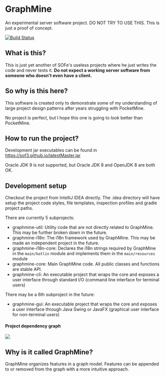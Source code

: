 # GraphMine
An experimental server software project. DO NOT TRY TO USE THIS. This is just a proof of concept.

[![Build Status](https://travis-ci.org/SOF3/GraphMine.svg?branch=master)](https://travis-ci.org/SOF3/GraphMine)

## What is this?
This is just yet another of SOFe's useless projects where he just writes the code and never tests it. **Do not expect a working server software from someone who doesn't even have a client.**

## So why is this here?
This software is created only to demonstrate some of my understanding of large project design patterns after years struggling with PocketMine.

No project is perfect, but I hope this one is going to *look* better than PocketMine.

## How to run the project?
Development jar executables can be found in https://sof3.github.io/latestMaster.jar

Oracle JDK 9 is not supported, but Oracle JDK 8 and OpenJDK 8 are both OK.

## Development setup
Checkout the project from IntelliJ IDEA directly. The .idea directory will have setup the project code styles, file templates, inspection profiles and gradle project paths.

There are currently 5 subprojects:
- graphmine-util: Utility code that are not directly related to GraphMine. This may be further broken down in the future.
- graphmine-i18n: The i18n framework used by GraphMine. This may be made an independent project in the future.
- graphmine-i18n-core: Declares the i18n strings required by GraphMine in the `main/kotlin` module and implements them in the `main/resources` module
- graphmine-core: Main GraphMine code. All public classes and functions are stable API.
- graphmine-cli: An executable project that wraps the core and exposes a user interface through standard I/O (command line interface for terminal users)

There may be a 6th subproject in the future:
- graphmine-gui: An executable project that wraps the core and exposes a user interface through Java Swing or JavaFX (graphical user interface for non-terminal users)

#### Project dependency graph

![](https://sof3.github.io/GraphMine/depGraph.png)

## Why is it called GraphMine?
GraphMine organizes features in a graph model. Features can be appended to or removed from the graph with a more intuitive approach.
